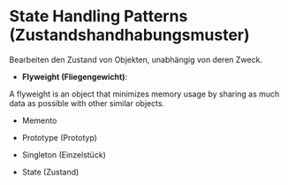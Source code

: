 # State Handling Patterns (Zustandshandhabungsmuster)

Bearbeiten den Zustand von Objekten, unabhängig von deren Zweck.

* __Flyweight (Fliegengewicht)__:

A flyweight is an object that minimizes memory usage by sharing as much data as possible with other similar objects.

* Memento

* Prototype (Prototyp)

* Singleton (Einzelstück)

* State (Zustand)
